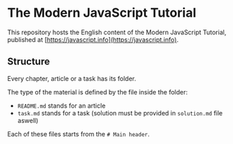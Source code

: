 # The Modern JavaScript Tutorial

This repository hosts the English content of the Modern JavaScript Tutorial, published at [https://javascript.info](https://javascript.info).

## Structure

Every chapter, article or a task has its folder.

The type of the material is defined by the file inside the folder:

  - `README.md` stands for an article
  - `task.md` stands for a task (solution must be provided in `solution.md` file aswell)

Each of these files starts from the `# Main header`.
